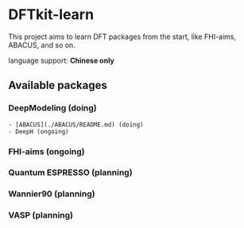 # DFTkit-learn

This project aims to learn DFT packages from the start, like FHI-aims, ABACUS, and so on.

language support: **Chinese only**

## Available packages

### DeepModeling (doing)
    - [ABACUS](./ABACUS/README.md) (doing)
    - DeepH (ongoing)
  
### FHI-aims (ongoing)

### Quantum ESPRESSO (planning)

### Wannier90 (planning)

### VASP (planning)


